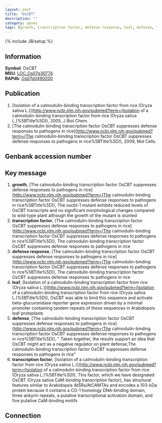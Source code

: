 ```yaml
---
layout: post
title: "OsCBT"
description: ""
category: genes
tags: [growth, transcription factor, defense response, leaf, defense, transcription factor]
---
```

{% include JB/setup %}

## Information
__Symbol__: OsCBT  
__MSU__: [LOC_Os07g30774](http://rice.plantbiology.msu.edu/cgi-bin/ORF_infopage.cgi?orf=LOC_Os07g30774)  
__RAPdb__: [Os07g0490200](http://rapdb.dna.affrc.go.jp/viewer/gbrowse_details/irgsp1?name=Os07g0490200)  

## Publication
1. [Isolation of a calmodulin-binding transcription factor from rice (Oryza sativa L.)](http://www.ncbi.nlm.nih.gov/pubmed?term=(Isolation of a calmodulin-binding transcription factor from rice (Oryza sativa L.)%5BTitle%5D)), 2005, J Biol Chem.
2. [The calmodulin-binding transcription factor OsCBT suppresses defense responses to pathogens in rice](http://www.ncbi.nlm.nih.gov/pubmed?term=(The calmodulin-binding transcription factor OsCBT suppresses defense responses to pathogens in rice%5BTitle%5D)), 2009, Mol Cells.

## Genbank accession number

## Key message
1. __growth__, [The calmodulin-binding transcription factor OsCBT suppresses defense responses to pathogens in rice](http://www.ncbi.nlm.nih.gov/pubmed?term=(The calmodulin-binding transcription factor OsCBT suppresses defense responses to pathogens in rice%5BTitle%5D)),  The oscbt-1 mutant exhibits reduced levels of OsCBT transcripts and no significant morphological changes compared to wild-type plant although the growth of the mutant is stunted
2. __transcription factor__, [The calmodulin-binding transcription factor OsCBT suppresses defense responses to pathogens in rice](http://www.ncbi.nlm.nih.gov/pubmed?term=(The calmodulin-binding transcription factor OsCBT suppresses defense responses to pathogens in rice%5BTitle%5D)), The calmodulin-binding transcription factor OsCBT suppresses defense responses to pathogens in rice
3. __defense response__, [The calmodulin-binding transcription factor OsCBT suppresses defense responses to pathogens in rice](http://www.ncbi.nlm.nih.gov/pubmed?term=(The calmodulin-binding transcription factor OsCBT suppresses defense responses to pathogens in rice%5BTitle%5D)), The calmodulin-binding transcription factor OsCBT suppresses defense responses to pathogens in rice
4. __leaf__, [Isolation of a calmodulin-binding transcription factor from rice (Oryza sativa L.)](http://www.ncbi.nlm.nih.gov/pubmed?term=(Isolation of a calmodulin-binding transcription factor from rice (Oryza sativa L.)%5BTitle%5D)),  OsCBT was able to bind this sequence and activate beta-glucuronidase reporter gene expression driven by a minimal promoter containing tandem repeats of these sequences in Arabidopsis leaf protoplasts
5. __defense__, [The calmodulin-binding transcription factor OsCBT suppresses defense responses to pathogens in rice](http://www.ncbi.nlm.nih.gov/pubmed?term=(The calmodulin-binding transcription factor OsCBT suppresses defense responses to pathogens in rice%5BTitle%5D)), " Taken together, the results support an idea that OsCBT might act as a negative regulator on plant defense,The calmodulin-binding transcription factor OsCBT suppresses defense responses to pathogens in rice"
6. __transcription factor__, [Isolation of a calmodulin-binding transcription factor from rice (Oryza sativa L.)](http://www.ncbi.nlm.nih.gov/pubmed?term=(Isolation of a calmodulin-binding transcription factor from rice (Oryza sativa L.)%5BTitle%5D)),  This factor, which we have designated OsCBT (Oryza sativa CaM-binding transcription factor), has structural features similar to Arabidopsis AtSRs/AtCAMTAs and encodes a 103-kDa protein because it contains a CG-1 homology DNA-binding domain, three ankyrin repeats, a putative transcriptional activation domain, and five putative CaM-binding motifs

## Connection


